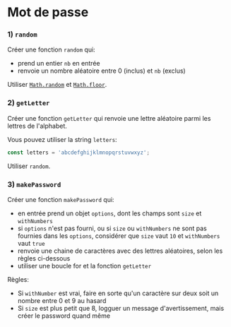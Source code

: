 # Mot de passe

### 1) `random`

Créer une fonction `random` qui:
- prend un entier `nb` en entrée
- renvoie un nombre aléatoire entre 0 (inclus) et `nb` (exclus)

Utiliser [`Math.random`](https://developer.mozilla.org/fr/docs/Web/JavaScript/Reference/Global_Objects/Math/random)
et [`Math.floor`](https://developer.mozilla.org/fr/docs/Web/JavaScript/Reference/Global_Objects/Math/floor).


### 2) `getLetter`

Créer une fonction `getLetter` qui renvoie une lettre aléatoire parmi les lettres de l'alphabet.

Vous pouvez utiliser la string `letters`:
```js
const letters = 'abcdefghijklmnopqrstuvwxyz';
```

Utiliser `random`.

### 3) `makePassword`

Créer une fonction `makePassword` qui:
- en entrée prend un objet `options`, dont les champs sont `size` et `withNumbers`
- si `options` n'est pas fourni, ou si `size` ou `withNumbers` ne sont pas fournies dans les `options`, considérer que `size` vaut `10` et `withNumbers` vaut `true`
- renvoie une chaine de caractères avec des lettres aléatoires, selon les règles ci-dessous
- utiliser une boucle for et la fonction `getLetter`

Règles:
- Si `withNumber` est vrai, faire en sorte qu'un caractère sur deux soit un nombre entre 0 et 9 au hasard
- Si `size` est plus petit que 8, logguer un message d'avertissement, mais créer le password quand même
